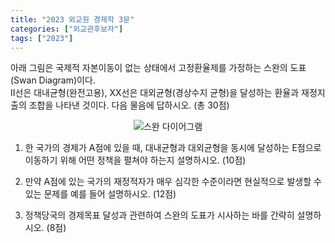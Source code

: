 ```yaml
---
title: "2023 외교원 경제학 3문"
categories: ["외교관후보자"]
tags: ["2023"]
---
```


아래 그림은 국제적 자본이동이 없는 상태에서 고정환율제를 가정하는 스완의 도표(Swan Diagram)이다.  
II선은 대내균형(완전고용), XX선은 대외균형(경상수지 균형)을 달성하는 환율과 재정지출의 조합을 나타낸 것이다. 다음 물음에 답하시오. (총 30점)

<div style="text-align:center">
  <img src="/images/swan.png" alt="스완 다이어그램" style="max-width:50%; height:auto;" />
</div>


1) 한 국가의 경제가 A점에 있을 때, 대내균형과 대외균형을 동시에 달성하는 E점으로 이동하기 위해 어떤 정책을 펼쳐야 하는지 설명하시오. (10점)

2) 만약 A점에 있는 국가의 재정적자가 매우 심각한 수준이라면 현실적으로 발생할 수 있는 문제를 예를 들어 설명하시오. (12점)

3) 정책당국의 경제목표 달성과 관련하여 스완의 도표가 시사하는 바를 간략히 설명하시오. (8점)


